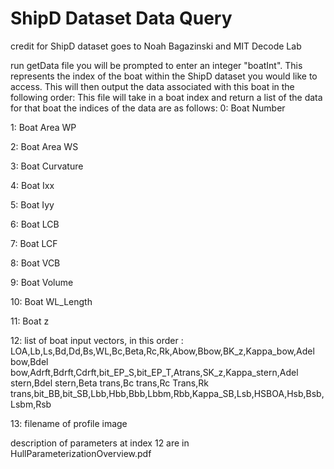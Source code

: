 # ShipD Dataset Data Query

credit for ShipD dataset goes to Noah Bagazinski and MIT Decode Lab


run getData file
you will be prompted to enter an integer "boatInt". This represents the index of the boat within the ShipD dataset you 
would like to access. This will then output the data associated with this boat in the following order: 
This file will take in a boat index and return a list of the data for that boat
the indices of the data are as follows:
0: Boat Number

1: Boat Area WP

2: Boat Area WS

3: Boat Curvature

4: Boat Ixx

5: Boat Iyy

6: Boat LCB

7: Boat LCF

8: Boat VCB

9: Boat Volume

10: Boat WL_Length

11: Boat z

12: list of boat input vectors, in this order : LOA,Lb,Ls,Bd,Dd,Bs,WL,Bc,Beta,Rc,Rk,Abow,Bbow,BK_z,Kappa_bow,Adel bow,Bdel bow,Adrft,Bdrft,Cdrft,bit_EP_S,bit_EP_T,Atrans,SK_z,Kappa_stern,Adel stern,Bdel stern,Beta trans,Bc trans,Rc Trans,Rk trans,bit_BB,bit_SB,Lbb,Hbb,Bbb,Lbbm,Rbb,Kappa_SB,Lsb,HSBOA,Hsb,Bsb,Lsbm,Rsb

13: filename of profile image

description of parameters at index 12 are in HullParameterizationOverview.pdf
